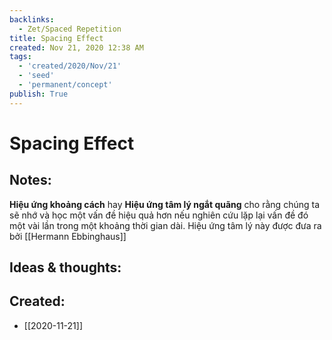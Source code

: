 ```yaml
---
backlinks:
  - Zet/Spaced Repetition
title: Spacing Effect
created: Nov 21, 2020 12:38 AM
tags:
  - 'created/2020/Nov/21'
  - 'seed'
  - 'permanent/concept'
publish: True
---
```

# Spacing Effect

## Notes:
**Hiệu ứng khoảng cách** hay **Hiệu ứng tâm lý ngắt quãng** cho rằng chúng ta sẽ nhớ và học một vấn đề hiệu quả hơn nếu nghiên cứu lặp lại vấn đề đó một vài lần trong một khoảng thời gian dài. Hiệu ứng tâm lý này được đưa ra bởi [[Hermann Ebbinghaus]]

## Ideas & thoughts:

## Created:
- [[2020-11-21]]
